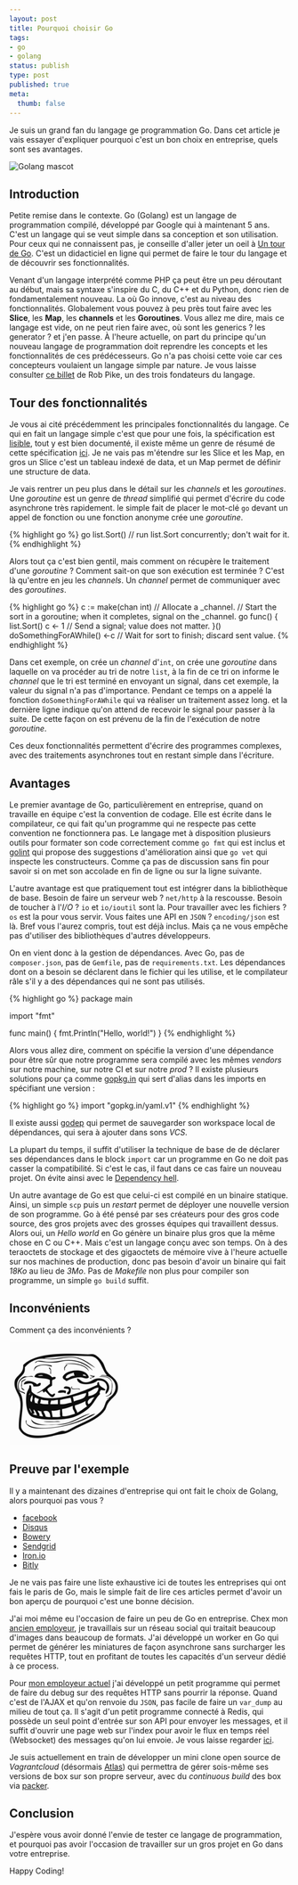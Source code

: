 ```yaml
---
layout: post
title: Pourquoi choisir Go
tags:
- go
- golang
status: publish
type: post
published: true
meta:
  thumb: false
---
```

Je suis un grand fan du langage ge programmation Go. Dans cet article je vais essayer d'expliquer pourquoi c'est un bon choix en entreprise, quels sont ses avantages.

![Golang mascot](https://blog.golang.org/gopher/header.jpg)

## Introduction

Petite remise dans le contexte. Go (Golang) est un langage de programmation compilé, développé par Google qui à maintenant 5 ans. C'est un langage qui se veut simple dans sa conception et son utilisation. Pour ceux qui ne connaissent pas, je conseille d'aller jeter un oeil à [Un tour de Go](http://go-tour-fr.appspot.com/welcome/1). C'est un didacticiel en ligne qui permet de faire le tour du langage et de découvrir ses fonctionnalités.

Venant d'un langage interprété comme PHP ça peut être un peu déroutant au début, mais sa syntaxe s'inspire du C, du C++ et du Python, donc rien de fondamentalement nouveau. La où Go innove, c'est au niveau des fonctionnalités. Globalement vous pouvez à peu près tout faire avec les **Slice**, les **Map**, les **channels** et les **Goroutines**. Vous allez me dire, mais ce langage est vide, on ne peut rien faire avec, où sont les generics ? les generator ? et j'en passe. À l'heure actuelle, on part du principe qu'un nouveau langage de programmation doit reprendre les concepts et les fonctionnalités de ces prédécesseurs. Go n'a pas choisi cette voie car ces concepteurs voulaient un langage simple par nature. Je vous laisse consulter [ce billet](http://commandcenter.blogspot.it/2012/06/less-is-exponentially-more.html) de Rob Pike, un des trois fondateurs du langage.

## Tour des fonctionnalités

Je vous ai cité précédemment les principales fonctionnalités du langage. Ce qui en fait un langage simple c'est que pour une fois, la spécification est [lisible](https://golang.org/ref/spec), tout y est bien documenté, il existe même un genre de résumé de cette spécification [ici](https://golang.org/doc/effective_go.html). Je ne vais pas m'étendre sur les Slice et les Map, en gros un Slice c'est un tableau indexé de data, et un Map permet de définir une structure de data.

Je vais rentrer un peu plus dans le détail sur les _channels_ et les _goroutines_. Une _goroutine_ est un genre de _thread_ simplifié qui permet d'écrire du code asynchrone très rapidement. le simple fait de placer le mot-clé `go` devant un appel de fonction ou une fonction anonyme crée une _goroutine_.

{% highlight go %}
go list.Sort()  // run list.Sort concurrently; don't wait for it.
{% endhighlight %}

Alors tout ça c'est bien gentil, mais comment on récupère le traitement d'une _goroutine_ ? Comment sait-on que son exécution est terminée ? C'est là qu'entre en jeu les _channels_. Un _channel_ permet de communiquer avec des _goroutines_.

{% highlight go %}
c := make(chan int)  // Allocate a _channel.
// Start the sort in a goroutine; when it completes, signal on the _channel.
go func() {
    list.Sort()
    c <- 1  // Send a signal; value does not matter.
}()
doSomethingForAWhile()
<-c   // Wait for sort to finish; discard sent value.
{% endhighlight %}

Dans cet exemple, on crée un _channel_ d'`int`, on crée une _goroutine_ dans laquelle on va procéder au tri de notre `list`, à la fin de ce tri on informe le _channel_ que le tri est terminé en envoyant un signal, dans cet exemple, la valeur du signal n'a pas d'importance. Pendant ce temps on a appelé la fonction `doSomethingForAWhile` qui va réaliser un traitement assez long. et la dernière ligne indique qu'on attend de recevoir le signal pour passer à la suite. De cette façon on est prévenu de la fin de l'exécution de notre _goroutine_.

Ces deux fonctionnalités permettent d'écrire des programmes complexes, avec des traitements asynchrones tout en restant simple dans l'écriture.

## Avantages

Le premier avantage de Go, particulièrement en entreprise, quand on travaille en équipe c'est la convention de codage. Elle est écrite dans le compilateur, ce qui fait qu'un programme qui ne respecte pas cette convention ne fonctionnera pas. Le langage met à disposition plusieurs outils pour formater son code correctement comme `go fmt` qui est inclus et [golint](https://github.com/golang/lint) qui propose des suggestions d'amélioration ainsi que `go vet` qui inspecte les constructeurs. Comme ça pas de discussion sans fin pour savoir si on met son accolade en fin de ligne ou sur la ligne suivante.

L'autre avantage est que pratiquement tout est intégrer dans la bibliothèque de base. Besoin de faire un serveur web ? `net/http` à la rescousse. Besoin de toucher à l'_I/O_ ? `io` et `io/ioutil` sont la. Pour travailler avec les fichiers ? `os` est la pour vous servir. Vous faites une API en `JSON` ? `encoding/json` est là. Bref vous l'aurez compris, tout est déjà inclus. Mais ça ne vous empêche pas d'utiliser des bibliothèques d'autres développeurs.

On en vient donc à la gestion de dépendances. Avec Go, pas de `composer.json`, pas de `Gemfile`, pas de `requirements.txt`. Les dépendances dont on a besoin se déclarent dans le fichier qui les utilise, et le compilateur râle s'il y a des dépendances qui ne sont pas utilisés.

{% highlight go %}
package main

import "fmt"

func main() {
    fmt.Println("Hello, world!")
}
{% endhighlight %}

Alors vous allez dire, comment on spécifie la version d'une dépendance pour être sûr que notre programme sera compilé avec les mêmes _vendors_ sur notre machine, sur notre CI et sur notre _prod_ ? Il existe plusieurs solutions pour ça comme [gopkg.in](http://labix.org/gopkg.in) qui sert d'alias dans les imports en spécifiant une version :

{% highlight go %}
import "gopkg.in/yaml.v1"
{% endhighlight %}

Il existe aussi [godep](https://github.com/tools/godep) qui permet de sauvegarder son workspace local de dépendances, qui sera à ajouter dans sons _VCS_.

La plupart du temps, il suffit d'utiliser la technique de base de de déclarer ses dépendances dans le block `import` car un programme en Go ne doit pas casser la compatibilité. Si c'est le cas, il faut dans ce cas faire un nouveau projet. On évite ainsi avec le [Dependency hell](http://en.wikipedia.org/wiki/Dependency_hell).

Un autre avantage de Go est que celui-ci est compilé en un binaire statique. Ainsi, un simple `scp` puis un _restart_ permet de déployer une nouvelle version de son programme. Go à été pensé par ses créateurs pour des gros code source, des gros projets avec des grosses équipes qui travaillent dessus. Alors oui, un _Hello world_ en Go génère un binaire plus gros que la même chose en C ou C++. Mais c'est un langage conçu avec son temps. On à des teraoctets de stockage et des gigaoctets de mémoire vive à l'heure actuelle sur nos machines de production, donc pas besoin d'avoir un binaire qui fait _18Ko_ au lieu de _3Mo_. Pas de _Makefile_ non plus pour compiler son programme, un simple `go build` suffit.

## Inconvénients

Comment ça des inconvénients ?

![Troll face](/images/trollface.png)

## Preuve par l'exemple

Il y a maintenant des dizaines d'entreprise qui ont fait le choix de Golang, alors pourquoi pas vous ?

* [facebook](https://github.com/facebookgo)
* [Disqus](http://highscalability.com/blog/2014/5/7/update-on-disqus-its-still-about-realtime-but-go-demolishes.html)
* [Bowery](http://bowery.io/posts/Nodejs-to-Golang-Bowery/)
* [Sendgrid](https://sendgrid.com/blog/convince-company-go-golang/)
* [Iron.io](http://blog.iron.io/2013/03/how-we-went-from-30-servers-to-2-go.html)
* [Bitly](http://word.bitly.com/post/33232969144/nsq)

Je ne vais pas faire une liste exhaustive ici de toutes les entreprises qui ont fais le paris de Go, mais le simple fait de lire ces articles permet d'avoir un bon aperçu de pourquoi c'est une bonne décision.

J'ai moi même eu l'occasion de faire un peu de Go en entreprise. Chex mon [ancien employeur](https://www.wanadev.fr/), je travaillais sur un réseau social qui traitait beaucoup d'images dans beaucoup de formats. J'ai développé un worker en Go qui permet de générer les miniatures de façon asynchrone sans surcharger les requêtes HTTP, tout en profitant de toutes les capacités d'un serveur dédié à ce process.

Pour [mon employeur actuel](http://www.xotelia.com/) j'ai développé un petit programme qui permet de faire du debug sur des requêtes HTTP sans pourrir la réponse. Quand c'est de l'AJAX et qu'on renvoie du `JSON`, pas facile de faire un `var_dump` au milieu de tout ça. Il s'agit d'un petit programme connecté à Redis, qui possède un seul point d'entrée sur son API pour envoyer les messages, et il suffit d'ouvrir une page web sur l'index pour avoir le flux en temps réel (Websocket) des messages qu'on lui envoie. Je vous laisse regarder [ici](https://github.com/Xotelia/RemoteDebugCenter).

Je suis actuellement en train de développer un mini clone open source de _Vagrantcloud_ (désormais [Atlas](https://atlas.hashicorp.com/boxes/search)) qui permettra de gérer sois-même ses versions de box sur son propre serveur, avec du _continuous build_ des box via [packer](https://packer.io/).

## Conclusion

J'espère vous avoir donné l'envie de tester ce langage de programmation, et pourquoi pas avoir l'occasion de travailler sur un gros projet en Go dans votre entreprise.

Happy Coding!
